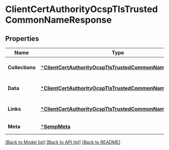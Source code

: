 # ClientCertAuthorityOcspTlsTrustedCommonNameResponse

## Properties
Name | Type | Description | Notes
------------ | ------------- | ------------- | -------------
**Collections** | [***ClientCertAuthorityOcspTlsTrustedCommonNameCollections**](ClientCertAuthorityOcspTlsTrustedCommonNameCollections.md) |  | [optional] [default to null]
**Data** | [***ClientCertAuthorityOcspTlsTrustedCommonName**](ClientCertAuthorityOcspTlsTrustedCommonName.md) |  | [optional] [default to null]
**Links** | [***ClientCertAuthorityOcspTlsTrustedCommonNameLinks**](ClientCertAuthorityOcspTlsTrustedCommonNameLinks.md) |  | [optional] [default to null]
**Meta** | [***SempMeta**](SempMeta.md) |  | [default to null]

[[Back to Model list]](../README.md#documentation-for-models) [[Back to API list]](../README.md#documentation-for-api-endpoints) [[Back to README]](../README.md)


